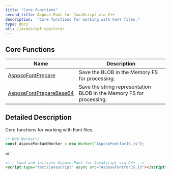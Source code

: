 ```yaml
---
title: "Core functions"
second_title: Aspose.Font for JavaScript via C++
description:  "Core functions for working with Font files."
type: docs
url: /javascript-cpp/core/
---
```


## Core Functions

|      Name      |  Description   |
| -------------- | -------------- |
| [AsposeFontPrepare](./asposefontprepare/) | Save the BLOB in the Memory FS for processing. |
| [AsposeFontPrepareBase64](./asposefontpreparebase64/) | Save the string representation BLOB in the Memory FS for processing. |

## Detailed Description

Core functions for working with Font files.

```js
/* Web Worker*/
const AsposeFontWebWorker = new Worker("AsposeFontforJS.js");
```
or
```html
<!-- Load and initiate Aspose.Font for JavaScript via C++ -->
<script type="text/javascript" async src="AsposeFontforJS.js"></script>
```
